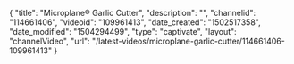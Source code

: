 {
    "title": "Microplane&reg; Garlic Cutter",
    "description": "",
    "channelid": "114661406",
    "videoid": "109961413",
    "date_created": "1502517358",
    "date_modified": "1504294499",
    "type": "captivate",
    "layout": "channelVideo",
    "url": "\/latest-videos\/microplane-garlic-cutter\/114661406-109961413"
}